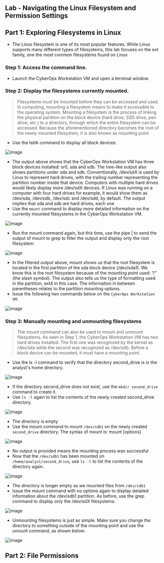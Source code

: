## Lab - Navigating the Linux Filesystem and Permission Settings

## Part 1: Exploring Filesystems in Linux

* The Linux filesystem is one of its most popular features. While Linux supports many different types of filesystems, this lab focuses on the ext family, one the most common filesystems found on Linux

### Step 1: Access the command line.

* Launch the CyberOps Workstation VM and open a terminal window.

### Step 2: Display the filesystems currently mounted.

> Filesystems must be mounted before they can be accessed and used. In computing, mounting a filesystem
means to make it accessible to the operating system. Mounting a filesystem is the process of linking the
physical partition on the block device (hard drive, SSD drive, pen drive, etc.) to a directory, through which the
entire filesystem can be accessed. Because the aforementioned directory becomes the root of the newly
mounted filesystem, it is also known as mounting point

* Use the lsblk command to display all block devices:

![image](https://github.com/tousif13/CISCO_CyberOps/assets/33444140/98d57e5c-9b13-4ef2-9b91-b370116089fa)

* The output above shows that the CyberOps Workstation VM has three block devices installed: sr0, sda and sdb. The tree-like output also shows partitions under sda and sdb. Conventionally, /dev/sdX is used by Linux to represent hard drives, with the trailing number representing the partition number inside that device. Computers with multiple hard drives would likely display more /dev/sdX devices. If Linux was running on a computer with four hard drives for example, it would show them as /dev/sda, /dev/sdb, /dev/sdc and /dev/sdd, by default. The output implies that sda and sdb are hard drives, each one 
* Use the `mount` command to display more detailed information on the currently mounted filesystems in the CyberOps Workstation VM.

![image](https://github.com/tousif13/CISCO_CyberOps/assets/33444140/485016b6-a206-4760-bb27-53900bdd697d)

* Run the mount command again, but this time, use the pipe | to send the output of mount to grep to filter the output and display only the root filesystem:

![image](https://github.com/tousif13/CISCO_CyberOps/assets/33444140/623bb2bb-caab-4711-8ccc-982a07833a6e)

* In the filtered output above, mount shows us that the root filesystem is located in the first partition of the sda block device (/dev/sda1). We know this is the root filesystem because of the mounting point used: “/” (the slash symbol). The output also tells us the type of formatting used in the partition, ext4 in this case. The information in between parentheses relates to the partition mounting options.
* Issue the following two commands below on the `CyberOps Workstation VM`:

![image](https://github.com/tousif13/CISCO_CyberOps/assets/33444140/cdca1fb7-18de-43a1-bead-bb903c73baf7)

### Step 3: Manually mounting and unmounting filesystems

> The mount command can also be used to mount and unmount filesystems. As seen in Step 1, the CyberOps
Workstation VM has two hard drives installed. The first one was recognized by the kernel as /dev/sda while
the second was recognized as /dev/sdb. Before a block device can be mounted, it must have a mounting
point.

* Use the ls -l command to verify that the directory second_drive is in the analyst's home directory.

![image](https://github.com/tousif13/CISCO_CyberOps/assets/33444140/e27b737b-7849-47aa-ab66-a9fe6cd36fc9)

* If the directory second_drive does not exist, use the `mkdir second_drive` command to create it.
* Use `ls -l` again to list the contents of the newly created second_drive directory.

![image](https://github.com/tousif13/CISCO_CyberOps/assets/33444140/46f93355-94a8-464c-87c7-880d0153413c)

* The directory is empty
* Use the mount command to mount `/dev/sdb1` on the newly created `second_drive` directory. The syntax of mount is: mount [options] <device to be mounted> <mounting point>

![image](https://github.com/tousif13/CISCO_CyberOps/assets/33444140/7f2c7b55-6408-4334-bc4a-8ddd49dd8d23)

* No output is provided means the mounting process was successful
* Now that the `/dev/sdb1` has been mounted on `/home/analyst/second_drive`, use `ls -l` to list the contents of the directory again.

![image](https://github.com/tousif13/CISCO_CyberOps/assets/33444140/8d9224c4-e361-4fc9-b676-ac6c8e78a4a8)

* The directory is longer empty as we mounted files from `/dev/sdb1`
*  Issue the mount command with no options again to display detailed information about the /dev/sdb1 partition. As before, use the grep command to display only the /dev/sdX filesystems:

![image](https://github.com/tousif13/CISCO_CyberOps/assets/33444140/53e795ec-f3bf-4f4c-b5b2-f789edf67f39)

* Unmounting filesystems is just as simple. Make sure you change the directory to something outside of the mounting point and use the umount command, as shown below:

![image](https://github.com/tousif13/CISCO_CyberOps/assets/33444140/fe85972f-bf45-4896-80d0-c4d04ca00d85)

## Part 2: File Permissions
